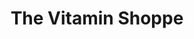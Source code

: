 ---
title: "The Vitamin Shoppe"
url: /corpus-christi/the-vitamin-shoppe/
shop: nutrition supplements
---